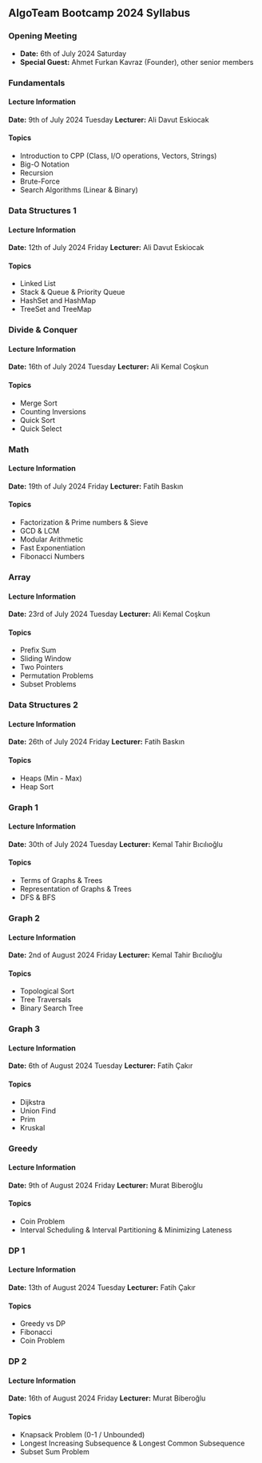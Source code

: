 ## AlgoTeam Bootcamp 2024 Syllabus

### Opening Meeting
* __Date:__ 6th of July 2024 Saturday
* __Special Guest:__ Ahmet Furkan Kavraz (Founder), other senior members

### Fundamentals
#### Lecture Information
__Date:__ 9th of July 2024 Tuesday
__Lecturer:__ Ali Davut Eskiocak
#### Topics
* Introduction to CPP (Class, I/O operations, Vectors, Strings)
* Big-O Notation
* Recursion
* Brute-Force
* Search Algorithms (Linear & Binary)

### Data Structures 1
#### Lecture Information
__Date:__ 12th of July 2024 Friday
__Lecturer:__ Ali Davut Eskiocak
#### Topics
* Linked List
* Stack & Queue & Priority Queue
* HashSet and HashMap
* TreeSet and TreeMap

### Divide & Conquer
#### Lecture Information
__Date:__ 16th of July 2024 Tuesday
__Lecturer:__ Ali Kemal Coşkun
#### Topics
* Merge Sort
* Counting Inversions
* Quick Sort
* Quick Select

### Math
#### Lecture Information
__Date:__ 19th of July 2024 Friday
__Lecturer:__ Fatih Baskın
#### Topics
* Factorization & Prime numbers & Sieve
* GCD & LCM
* Modular Arithmetic
* Fast Exponentiation
* Fibonacci Numbers

### Array
#### Lecture Information
__Date:__ 23rd of July 2024 Tuesday
__Lecturer:__ Ali Kemal Coşkun
#### Topics
* Prefix Sum
* Sliding Window
* Two Pointers
* Permutation Problems
* Subset Problems

### Data Structures 2
#### Lecture Information
__Date:__ 26th of July 2024 Friday
__Lecturer:__ Fatih Baskın
#### Topics
* Heaps (Min - Max)
* Heap Sort

### Graph 1
#### Lecture Information
__Date:__ 30th of July 2024 Tuesday
__Lecturer:__ Kemal Tahir Bıcılıoğlu
#### Topics
* Terms of Graphs & Trees
* Representation of Graphs & Trees
* DFS & BFS

### Graph 2
#### Lecture Information
__Date:__ 2nd of August 2024 Friday
__Lecturer:__ Kemal Tahir Bıcılıoğlu
#### Topics
* Topological Sort
* Tree Traversals
* Binary Search Tree

### Graph 3
#### Lecture Information
__Date:__ 6th of August 2024 Tuesday
__Lecturer:__ Fatih Çakır
#### Topics
* Dijkstra
* Union Find
* Prim
* Kruskal

### Greedy
#### Lecture Information
__Date:__ 9th of August 2024 Friday
__Lecturer:__ Murat Biberoğlu
#### Topics
* Coin Problem
* Interval Scheduling & Interval Partitioning & Minimizing Lateness

### DP 1
#### Lecture Information
__Date:__ 13th of August 2024 Tuesday
__Lecturer:__ Fatih Çakır
#### Topics
* Greedy vs DP
* Fibonacci
* Coin Problem

### DP 2
#### Lecture Information
__Date:__ 16th of August 2024 Friday
__Lecturer:__ Murat Biberoğlu
#### Topics
* Knapsack Problem (0-1 / Unbounded)
* Longest Increasing Subsequence & Longest Common Subsequence
* Subset Sum Problem
